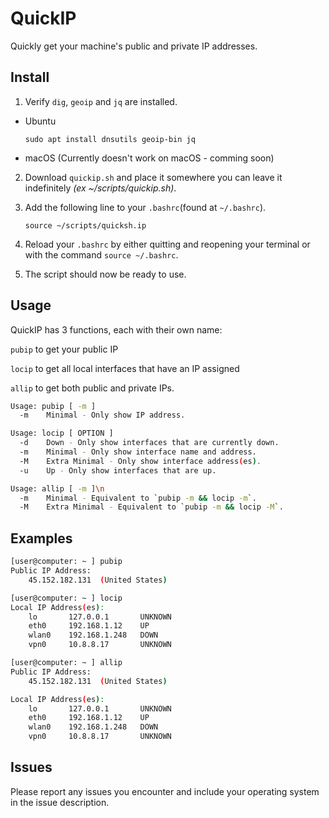 # QuickIP
Quickly get your machine's public and private IP addresses. 

## Install

1. Verify `dig`, `geoip` and `jq` are installed.
  * Ubuntu
  
    ```
    sudo apt install dnsutils geoip-bin jq
    ```
  
  * macOS (Currently doesn't work on macOS - comming soon)
  
2. Download `quickip.sh` and place it somewhere you can leave it indefinitely *(ex ~/scripts/quickip.sh)*.
3. Add the following line to your `.bashrc`(found at `~/.bashrc`).

    ```source ~/scripts/quicksh.ip```
  
4. Reload your `.bashrc` by either quitting and reopening your terminal or with the command `source ~/.bashrc`.
5. The script should now be ready to use.

## Usage

QuickIP has 3 functions, each with their own name: 

`pubip` to get your public IP 

`locip` to get all local interfaces that have an IP assigned

`allip` to get both public and private IPs.

```sh
Usage: pubip [ -m ]
  -m    Minimal - Only show IP address.
```

```sh
Usage: locip [ OPTION ]
  -d    Down - Only show interfaces that are currently down.
  -m    Minimal - Only show interface name and address.
  -M    Extra Minimal - Only show interface address(es).
  -u    Up - Only show interfaces that are up.
```

```sh
Usage: allip [ -m ]\n
  -m    Minimal - Equivalent to `pubip -m && locip -m`.
  -M    Extra Minimal - Equivalent to `pubip -m && locip -M`.
```

## Examples

```sh
[user@computer: ~ ] pubip
Public IP Address:
	45.152.182.131	(United States)
```
```sh
[user@computer: ~ ] locip
Local IP Address(es):
	lo     	 127.0.0.1    	 UNKNOWN
	eth0   	 192.168.1.12  	 UP     
	wlan0  	 192.168.1.248	 DOWN   
	vpn0	 10.8.8.17    	 UNKNOWN
```	
```sh
[user@computer: ~ ] allip
Public IP Address:
	45.152.182.131	(United States)

Local IP Address(es):
	lo     	 127.0.0.1    	 UNKNOWN
	eth0   	 192.168.1.12  	 UP     
	wlan0  	 192.168.1.248	 DOWN   
	vpn0	 10.8.8.17    	 UNKNOWN
```

## Issues

Please report any issues you encounter and include your operating system in the issue description.

